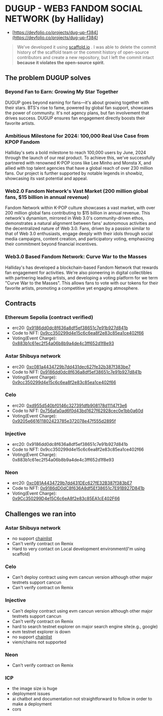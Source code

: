 # DUGUP - WEB3 FANDOM SOCIAL NETWORK (by Halliday)

- [https://devfolio.co/projects/dug-up-f384](https://devfolio.co/projects/dug-up-f384)

> We've developed it using [scaffold.io](https://scaffoldeth.io/) . I was able to delete the commit history of the scaffold team or the commit history of open-source contributors and create a new repository, but I left the commit intact **because it violates the open-source spirit**.

## The problem DUGUP solves

### Beyond Fan to Earn: Growing My Star Together

DUGUP goes beyond earning for fans—it's about growing together with their stars. BTS's rise to fame, powered by global fan support, showcases the power of community. It's not agency plans, but fan involvement that drives success. DUGUP ensures fan engagement directly boosts their favorite artists.

### Ambitious Milestone for 2024: 100,000 Real Use Case from KPOP Fandom

Halliday's sets a bold milestone to reach 100,000 users by June, 2024 through the launch of our real product. To achieve this, we've successfully partnered with renowned K-POP icons like Lee Minho and Monsta X, and allied with top talent agencies that have a global reach of over 230 million fans. Our project is further supported by notable legends in showbiz, showcasing its vast potential and appeal.

### Web2.0 Fandom Network's Vast Market (200 million global fans, $15 billion in annual revenue)

Fandom Network within K-POP culture showcases a vast market, with over 200 million global fans contributing to $15 billion in annual revenue. This network's dynamism, mirrored in Web 3.0's community-driven ethos, demonstrates a natural alignment between fans' autonomous activities and the decentralized nature of Web 3.0. Fans, driven by a passion similar to that of Web 3.0 enthusiasts, engage deeply with their idols through social media campaigns, content creation, and participatory voting, emphasizing their commitment beyond financial incentives.

### Web3.0 Based Fandom Network: Curve War to the Masses

Halliday's has developed a blockchain-based Fandom Network that rewards fan engagement for activities. We're also pioneering in digital collectibles with partnering leading artists, and developing a voting platform for we term "Curve War to the Masses". This allows fans to vote with our tokens for their favorite artists, promoting a competitive yet engaging atmosphere.

## Contracts

### Ethereum Sepolia (contract verified)

- erc20: [0x9186dd0dc8f636a8df5ef38651c7e91b927d841b](https://sepolia.etherscan.io/address/0x9186dd0dc8f636a8df5ef38651c7e91b927d841b#code)
- Code to NFT: [0x9cc350299d4e15c6c6ea8f2e83c85ea1ce402f66](https://sepolia.etherscan.io/address/0x9cc350299d4e15c6c6ea8f2e83c85ea1ce402f66#code)
- Voting(Event Charge): [0x883b1c61ec2f54a06b8b9a4de4c3ff652d1f8e93](https://sepolia.etherscan.io/address/0x883b1c61ec2f54a06b8b9a4de4c3ff652d1f8e93#code)


### Astar Shibuya network

- erc20: [0xc081a4434729b7dd431dec627fe32b387f383be7](https://shibuya.subscan.io/tx/0x62f5229e725aecec2f7f93a42d86f1f2f0c7b93a4158001e6d1602b1f816d3be)
- Code to NFT: [0x9186dd0dc8f636a8df5ef38651c7e91b927d841b](https://shibuya.subscan.io/tx/0x60d2c0e39b0155463e73871f873712f3cded6f5ba2d10300a8780c863656c3e0)
- Voting(Event Charge): [0x9cc350299d4e15c6c6ea8f2e83c85ea1ce402f66](https://shibuya.subscan.io/tx/0x3d975f97ec34b32a9e8486c8366ba1976395f1fd70f5ea9b860c83b0d4eb42d3)


### Celo

- erc20: [0xd955d540bf0146c327391dfb908178d11147f3e6](https://alfajores.celoscan.io/address/0xd955d540bf0146c327391dfb908178d11147f3e6)
- Code to NFT: [0x756afa0ad6f0d43bd1627f62928cec0e1bb0a60d](https://alfajores.celoscan.io/address/0x756afa0ad6f0d43bd1627f62928cec0e1bb0a60d)
- Voting(Event Charge): [0x9205e661611802423785e372078e47f555d2895f](https://alfajores.celoscan.io/address/0x9205e661611802423785e372078e47f555d2895f)


### Injective

- erc20: 0x9186dd0dc8f636a8df5ef38651c7e91b927d841b
- Code to NFT: 0x9cc350299d4e15c6c6ea8f2e83c85ea1ce402f66
- Voting(Event Charge): 0x883b1c61ec2f54a06b8b9a4de4c3ff652d1f8e93


### Neon

- erc20: [0xc081A4434729b7dd431DEc627fE32B387f383bE7](https://neon-devnet.blockscout.com/tx/0x5b16826bccf7f492505ebd59e3aeef882500c5b894f205e164820accc5127dd4)
- Code to NFT: [0x9186dD0dC8f636A8df5Ef38651c7E91B927D841b](https://neon-devnet.blockscout.com/tx/0x443d2cb8d89ca74623f1a6074edf9de0049ba74be8d7e71142a36c5eb9ca1c2c)
- Voting(Event Charge): [0x9Cc350299D4e15C6c6eA8f2e83c85EA1cE402F66](https://neon-devnet.blockscout.com/tx/0x11c4f10fcf98ac432348b09170518d75334936568f2d1e0260a3aa6518e2e168)


## Challenges we ran into

### Astar Shibuya network

- no support [chainlist](https://chainlist.org/?search=Shibuya&testnets=true)
- Can't verify contract on Remix
- Hard to very contact on Local development environment(I'm using scaffold)

### Celo

- Can't deploy contract using evm cancun version although other major testnets support cancun
- Can't verify contract on Remix

### Injective

- Can't deploy contract using evm cancun version although other major testnets support cancun
- Can't verify contract on Remix
- hard to search testnet explorer on major search engine site(e.g., google)
- evm testnet explorer is down
- no support [chainlist](https://chainlist.org/?search=injective&testnets=true)
- viem/chains not supported

### Neon

- Can't verify contract on Remix

### ICP

- the image size is huge
- deployment issues
- ai chatbot and documentation not straightforward to follow in order to make a deployment
- cors